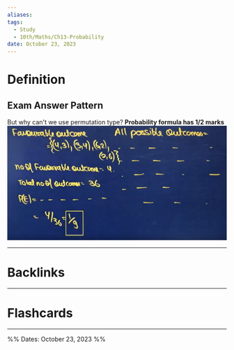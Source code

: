 ```yaml
---
aliases: 
tags:
  - Study
  - 10th/Maths/Ch13-Probability
date: October 23, 2023
---
```

# Definition
## Exam Answer Pattern
But why can't we use permutation type?
**Probability formula has 1/2 marks**
![Pasted image 20231023125740.png](assets/pasted-image-20231023125740-c605acc6adf91e6d247a9ee409788007.png)


---
# Backlinks


---
# Flashcards


---

%%
Dates: October 23, 2023
%%